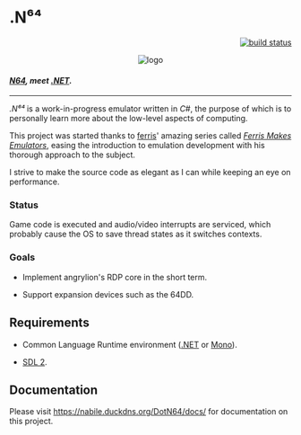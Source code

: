 # .N⁶⁴

<p align="right">
<a href="https://nabile.duckdns.org/CI/Logs?user=Nabile&repo=DotN64&branch=master"><img src="https://nabile.duckdns.org/CI/Badges?user=Nabile&repo=DotN64&branch=master" alt="build status"></a>
</p>

<p align="center">
<img src="https://nabile.duckdns.org/DotN64/docs/images/Logo.svg" alt="logo">
</p>

#### *[N64](https://en.wikipedia.org/wiki/Nintendo_64), meet [.NET](https://www.microsoft.com/net).*

---

*.N⁶⁴* is a work-in-progress emulator written in *C#*, the purpose of which is to personally learn more about the low-level aspects of computing.

This project was started thanks to [ferris](http://iamferris.com/)' amazing series called *[Ferris Makes Emulators](https://www.youtube.com/playlist?list=PL-sXmdrqqYYcL2Pvx9j7dwmdLqY7Mx8VY)*, easing the introduction to emulation development with his thorough approach to the subject.

I strive to make the source code as elegant as I can while keeping an eye on performance.

### Status

Game code is executed and audio/video interrupts are serviced, which probably cause the OS to save thread states as it switches contexts.

### Goals

* Implement angrylion's RDP core in the short term.

* Support expansion devices such as the 64DD.

## Requirements

* Common Language Runtime environment ([.NET](https://www.microsoft.com/net/download) or [Mono](https://www.mono-project.com/download/stable/)).

* [SDL 2](https://www.libsdl.org/download-2.0.php).

## Documentation

Please visit <https://nabile.duckdns.org/DotN64/docs/> for documentation on this project.
